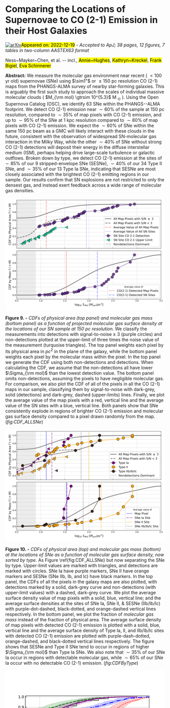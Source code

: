 <div class="macros" style="visibility:hidden;">
$\newcommand{\ensuremath}{}$
$\newcommand{\xspace}{}$
$\newcommand{\object}[1]{\texttt{#1}}$
$\newcommand{\farcs}{{.}''}$
$\newcommand{\farcm}{{.}'}$
$\newcommand{\arcsec}{''}$
$\newcommand{\arcmin}{'}$
$\newcommand{\ion}[2]{#1#2}$
$\newcommand{\textsc}[1]{\textrm{#1}}$
$\newcommand{\hl}[1]{\textrm{#1}}$
$\newcommand{\footnote}[1]{}$
$\newcommand{\cotwo}{\mbox{\rm CO(2\text{--}1)}}$
$\newcommand{\halpha}{\mbox{\rm H\alpha}}$
$\newcommand{\xco}{\mbox{X_{\rm CO}}}$
$\newcommand{\xcounits}{\mbox{cm^{-2} (K~km~s^{-1})^{-1}}}$
$\newcommand{\acounits}{\mbox{M_\odot~pc^{-2} (K~km~s^{-1})^{-1}}}$
$\newcommand{\sigsfr}{\mbox{\Sigma_{\rm SFR}}}$
$\newcommand{\ANU}{\affiliation{Research School of Astronomy and Astrophysics, Australian National University, Canberra, ACT 2611, Australia}}$
$\newcommand{\ARI}{\affil{Astronomisches Rechen-Institut, Zentrum für Astronomie der Universität Heidelberg, Mönchhofstra\ss e 12-14, D-69120 Heidelberg, Germany}}$
$\newcommand{\ASTROThreeD}{\affiliation{ARC Centre of Excellence for All Sky Astrophysics in 3 Dimensions (ASTRO 3D), Australia}}$
$\newcommand{\Bonn}{\affiliation{Argelander-Institut für Astronomie, Universität Bonn, Auf dem Hügel 71, 53121 Bonn, Germany}}$
$\newcommand{\Carnegie}{\affiliation{Observatories of the Carnegie Institution for Science, 813 Santa Barbara Street, Pasadena, CA 91101, USA}}$
$\newcommand{ÇAPP}{\affil{Center for Cosmology and Astroparticle Physics, 191 West Woodruff Avenue, Columbus, OH 43210, USA}}$
$\newcommand{\CITA}{\affiliation{Canadian Institute for Theoretical Astrophysics (CITA), University of Toronto, 60 St George Street, Toronto, ON M5S 3H8, Canada}}$
$\newcommand{\CNRS}{\affil{CNRS, IRAP, 9 Av. du Colonel Roche, BP 44346, F-31028 Toulouse cedex 4, France}}$
$\newcommand{\COOL}{\affil{Cosmic Origins Of Life (COOL) Research DAO, coolresearch.io}}$
$\newcommand{\ITA}{\affil{Institüt für Theoretische Astrophysik, Zentrum für Astronomie der Universität Heidelberg, Albert-Ueberle-Strasse 2, 69120 Heidelberg, Germany}}$
$\newcommand{\McMaster}{\affiliation{Department of Physics and Astronomy, McMaster University, 1280 Main Street West, Hamilton, ON L8S 4M1, Canada}}$
$\newcommand{\MPIA}{\affil{Max Planck Institut für Astronomie, Königstuhl 17, 69117 Heidelberg, Germany}}$
$\newcommand{\NRAO}{\affil{National Radio Astronomy Observatory, 520 Edgemont Road, Charlottesville, VA 22903-2475, USA}}$
$\newcommand{\OSU}{\affil{Department of Astronomy, The Ohio State University, 140 West 18th Avenue, Columbus, Ohio 43210, USA}}$
$\newcommand{\OSUPhysics}{\affil{Department of Physics, 191 West Woodruff Avenue, Columbus, OH 43210, USA}}$
$\newcommand{\Toulouse}{\affil{Université de Toulouse, UPS-OMP, IRAP, F-31028 Toulouse cedex 4, France}}$
$\newcommand{\UChile}{\affiliation{Departamento de Astronomía, Universidad de Chile, Camino del Observatorio 1515, Las Condes, Santiago, Chile}}$
$\newcommand{\uwyo}{\affil{Department of Physics \& Astronomy, University of Wyoming, Laramie, WY 82071 USA}}$
$\newcommand{\thefigure}{A\arabic{figure}}$
$\newcommand{\thetable}{A\arabic{table}}$
$\newcommand{\theequation}{A\arabic{equation}}$</div>

<div class="macros" style="visibility:hidden;">
$\newcommand{\ensuremath}{}$
$\newcommand{\xspace}{}$
$\newcommand{\object}[1]{\texttt{#1}}$
$\newcommand{\farcs}{{.}''}$
$\newcommand{\farcm}{{.}'}$
$\newcommand{\arcsec}{''}$
$\newcommand{\arcmin}{'}$
$\newcommand{\ion}[2]{#1#2}$
$\newcommand{\textsc}[1]{\textrm{#1}}$
$\newcommand{\hl}[1]{\textrm{#1}}$
$\newcommand{\footnote}[1]{}$
$\newcommand{\cotwo}{\mbox{\rm CO(2\text{--}1)}}$
$\newcommand{\halpha}{\mbox{\rm H\alpha}}$
$\newcommand{\xco}{\mbox{X_{\rm CO}}}$
$\newcommand{\xcounits}{\mbox{cm^{-2} (K~km~s^{-1})^{-1}}}$
$\newcommand{\acounits}{\mbox{M_\odot~pc^{-2} (K~km~s^{-1})^{-1}}}$
$\newcommand{\sigsfr}{\mbox{\Sigma_{\rm SFR}}}$
$\newcommand{\ANU}{\affiliation{Research School of Astronomy and Astrophysics, Australian National University, Canberra, ACT 2611, Australia}}$
$\newcommand{\ARI}{\affil{Astronomisches Rechen-Institut, Zentrum für Astronomie der Universität Heidelberg, Mönchhofstra\ss e 12-14, D-69120 Heidelberg, Germany}}$
$\newcommand{\ASTROThreeD}{\affiliation{ARC Centre of Excellence for All Sky Astrophysics in 3 Dimensions (ASTRO 3D), Australia}}$
$\newcommand{\Bonn}{\affiliation{Argelander-Institut für Astronomie, Universität Bonn, Auf dem Hügel 71, 53121 Bonn, Germany}}$
$\newcommand{\Carnegie}{\affiliation{Observatories of the Carnegie Institution for Science, 813 Santa Barbara Street, Pasadena, CA 91101, USA}}$
$\newcommand{ÇAPP}{\affil{Center for Cosmology and Astroparticle Physics, 191 West Woodruff Avenue, Columbus, OH 43210, USA}}$
$\newcommand{\CITA}{\affiliation{Canadian Institute for Theoretical Astrophysics (CITA), University of Toronto, 60 St George Street, Toronto, ON M5S 3H8, Canada}}$
$\newcommand{\CNRS}{\affil{CNRS, IRAP, 9 Av. du Colonel Roche, BP 44346, F-31028 Toulouse cedex 4, France}}$
$\newcommand{\COOL}{\affil{Cosmic Origins Of Life (COOL) Research DAO, coolresearch.io}}$
$\newcommand{\ITA}{\affil{Institüt für Theoretische Astrophysik, Zentrum für Astronomie der Universität Heidelberg, Albert-Ueberle-Strasse 2, 69120 Heidelberg, Germany}}$
$\newcommand{\McMaster}{\affiliation{Department of Physics and Astronomy, McMaster University, 1280 Main Street West, Hamilton, ON L8S 4M1, Canada}}$
$\newcommand{\MPIA}{\affil{Max Planck Institut für Astronomie, Königstuhl 17, 69117 Heidelberg, Germany}}$
$\newcommand{\NRAO}{\affil{National Radio Astronomy Observatory, 520 Edgemont Road, Charlottesville, VA 22903-2475, USA}}$
$\newcommand{\OSU}{\affil{Department of Astronomy, The Ohio State University, 140 West 18th Avenue, Columbus, Ohio 43210, USA}}$
$\newcommand{\OSUPhysics}{\affil{Department of Physics, 191 West Woodruff Avenue, Columbus, OH 43210, USA}}$
$\newcommand{\Toulouse}{\affil{Université de Toulouse, UPS-OMP, IRAP, F-31028 Toulouse cedex 4, France}}$
$\newcommand{\UChile}{\affiliation{Departamento de Astronomía, Universidad de Chile, Camino del Observatorio 1515, Las Condes, Santiago, Chile}}$
$\newcommand{\uwyo}{\affil{Department of Physics \& Astronomy, University of Wyoming, Laramie, WY 82071 USA}}$
$\newcommand{\thefigure}{A\arabic{figure}}$
$\newcommand{\thetable}{A\arabic{table}}$
$\newcommand{\theequation}{A\arabic{equation}}$</div>



<div id="title">

# Comparing the Locations of Supernovae to CO (2-1) Emission in their Host Galaxies

</div>
<div id="comments">

[![arXiv](https://img.shields.io/badge/arXiv-2212.09766-b31b1b.svg)](https://arxiv.org/abs/2212.09766)<mark>Appeared on: 2022-12-19</mark> - _Accepted to ApJ; 38 pages, 12 figures, 7 tables in two-column AASTEX63 format_

</div>
<div id="authors">

Ness~Mayker~Chen, et al. -- incl., <mark>Annie~Hughes</mark>, <mark>Kathryn~Kreckel</mark>, <mark>Frank Bigiel</mark>, <mark>Eva Schinnerer</mark>

</div>
<div id="abstract">

**Abstract:** We measure the molecular gas environment near recent ( $< 100$ yr old) supernovae (SNe) using $\sim1"$ or $\leq 150$ pc resolution CO (2-1) maps from the PHANGS-ALMA survey of nearby star-forming galaxies. This is arguably the first such study to approach the scales of individual massive molecular clouds ( $M_{\rm mol} \gtrsim 10^{5.3}$ M $_{\odot}$ ). Using the Open Supernova Catalog (OSC), we identify 63 SNe within the PHANGS--ALMA footprint. We detect CO (2-1) emission near $\sim60\%$ of the sample at 150 pc resolution, compared to $\sim35\%$ of map pixels with CO (2-1) emission,  and up to $\sim95\%$ of the SNe at 1 kpc resolution compared to $\sim80\%$ of map pixels with CO (2-1) emission. We expect the $\sim60\%$ of SNe within the same 150 pc beam as a GMC will likely interact with these clouds in the future, consistent with the observation of widespread SN-molecular gas interaction in the Milky Way, while the other $\sim40\%$ of SNe without strong CO (2-1) detections will deposit their energy in the diffuse interstellar medium (ISM), perhaps helping drive large-scale turbulence or galactic outflows. Broken down by type, we detect CO (2-1) emission at the sites of $\sim85\%$ of our 9 stripped-envelope SNe (SESNe), $\sim40\%$ of our 34 Type II SNe, and $\sim35\%$ of our 13 Type Ia SNe, indicating that SESNe are most closely associated with the brightest CO (2-1) emitting regions in our sample. Our results confirm that SN explosions are not restricted to only the densest gas, and instead exert feedback across a wide range of molecular gas densities.

</div>

<div id="div_fig1">

<img src="tmp_2212.09766/./CDF_Mass_ALLSNe.png" alt="Fig9" width="100%"/>

**Figure 9. -** _CDFs of physical area (top panel) and molecular gas mass (bottom panel) as a function of projected molecular gas surface density at the locations of our SN sample at 150 pc resolution._ We classify the measurements into detections with signal-to-noise $\geq$ 3 (purple circles) and non-detections plotted at the upper-limit of three times the noise value of the measurement (turquoise triangles). The top panel weights each pixel by its physical area in $pc^2$ in the plane of the galaxy, while the bottom panel weights each pixel by the molecular mass within the pixel. In the top panel we generate the CDF using both non-detections and detections. When calculating the CDF, we assume that the non-detections all have lower $\Sigma_{\rm mol}$ than the lowest detection value. The bottom panel omits non-detections, assuming the pixels to have negligible molecular gas. For comparison, we also plot the CDF of all of the pixels in all the CO (2-1) maps in our sample, classifying them by signal-to-noise with dark-grey, solid (detections) and dark-grey, dashed (upper-limits) lines. Finally, we plot the average value of the map pixels with a red, vertical line and the average value of the SN sites with a blue, vertical line. Both panels show that SNe consistently explode in regions of brighter CO (2-1) emission and molecular gas surface density compared to a pixel drawn randomly from the map. (*fig:CDF_ALLSNe*)

</div>
<div id="div_fig2">

<img src="tmp_2212.09766/./CDF_Mass_ByType.png" alt="Fig10" width="100%"/>

**Figure 10. -** _CDFs of physical area (top) and molecular gas mass (bottom) at the locations of SNe as a function of molecular gas surface density, now sorted by type._ As Figure \ref{fig:CDF_ALLSNe} but now separating the SNe by type. Upper-limit values are marked with triangles, and detections are marked with circles. SNe Ia have purple markers, SNe II have orange markers and SESNe (SNe IIb, Ib, and Ic) have black markers. In the top panel, the CDFs of all the pixels in the galaxy maps are also plotted, with detections marked by a solid, dark-grey curve and non-detections (with upper-limit values) with a dashed, dark-grey curve. We plot the average surface density value of map pixels with a solid, blue, vertical line; and the average surface densities at the sites of SNe Ia, SNe II, \& SESNe (IIb/Ib/Ic) with purple-dot-dashed, black-dotted, and orange-dashed vertical lines respectively. In the bottom panel, we plot the fraction of _molecular gas mass_ instead of the fraction of physical area. The average surface density of map pixels with detected CO (2-1) emission is plotted with a solid, blue, vertical line and the average surface density of Type Ia, II, and IIb/Ib/Ic sites with detected CO (2-1) emission are plotted with purple-dash-dotted, orange-dashed, and black-dotted vertical lines respectively. The figure shows that SESNe and Type II SNe tend to occur in regions of higher $\Sigma_{\rm mol}$  than Type Ia SNe. We also note that $\sim35\%$ of our SNe Ia occur in regions with detectable molecular gas, while $\sim65\%$ of our SNe Ia occur with no detectable CO (2-1) emission. (*fig:CDFByType*)

</div>
<div id="div_fig3">

<img src="tmp_2212.09766/./ModelCDFs55.png" alt="Fig3" width="100%"/>

**Figure 3. -** _CDFs of distances to the nearest pixel with molecular gas surface density of each galaxy's individual median $3\sigma$ $\Sigma_{\rm mol_$ or higher}. Our real SNe sample is drawn with a dark-grey line. The randomly generated SNe sample is drawn with a dotted red line, gas distribution as dashed green line, stellar as dash-dotted blue line, and the hybrid model as solid purple line. The transparent shading represents the 16th-84th percentile values from 1000 random pulls each the size of our observed SN sample from each model distribution. In the bottom panel, we separate our observed SN sample by SN type. SNe Ia are marked with a dotted-black line, SNe II with a solid line, SNe Ibc with a dashed line and unclassified SNe with a dashed-dotted line. The models are plotted with the same color scheme as the top panel. (*fig:modelCDFs*)

</div>